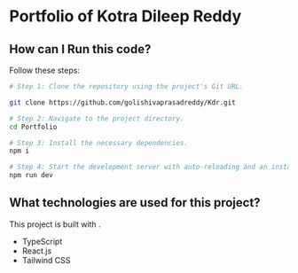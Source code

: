 # Portfolio of Kotra Dileep Reddy

## How can I Run this code?

Follow these steps:

```sh
# Step 1: Clone the repository using the project's Git URL.

git clone https://github.com/golishivaprasadreddy/Kdr.git

# Step 2: Navigate to the project directory.
cd Portfolio

# Step 3: Install the necessary dependencies.
npm i

# Step 4: Start the development server with auto-reloading and an instant preview.
npm run dev
```

## What technologies are used for this project?

This project is built with .

- TypeScript
- React.js
- Tailwind CSS
